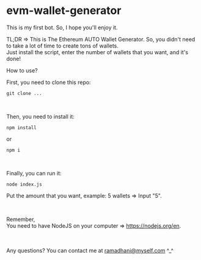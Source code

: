 # evm-wallet-generator

This is my first bot. So, I hope you'll enjoy it.

TL;DR => 
This is The Ethereum AUTO Wallet Generator. So, you didn't need to take a lot of time to create tons of wallets. <br>
Just install the script, enter the number of wallets that you want, and it's done!

How to use?

First, you need to clone this repo: <br>
```
git clone ...
```

<br>

Then, you need to install it: <br>
```
npm install
```
or 
```
npm i
```

<br>

Finally, you can run it: <br>
```
node index.js
```

Put the amount that you want, example: 5 wallets => Input "5".

<br>

Remember, <br>
You need to have NodeJS on your computer => https://nodejs.org/en.

<br><br>
Any questions? You can contact me at ramadhani@myself.com ^_^

